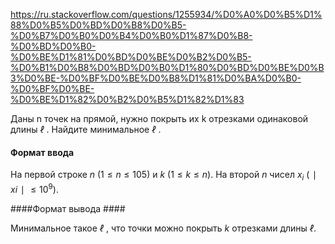https://ru.stackoverflow.com/questions/1255934/%D0%A0%D0%B5%D1%88%D0%B5%D0%BD%D0%B8%D0%B5-%D0%B7%D0%B0%D0%B4%D0%B0%D1%87%D0%B8-%D0%BD%D0%B0-%D0%BE%D1%81%D0%BD%D0%BE%D0%B2%D0%B5-%D0%B1%D0%B8%D0%BD%D0%B0%D1%80%D0%BD%D0%BE%D0%B3%D0%BE-%D0%BF%D0%BE%D0%B8%D1%81%D0%BA%D0%B0-%D0%BF%D0%BE-%D0%BE%D1%82%D0%B2%D0%B5%D1%82%D1%83

Даны n точек на прямой, нужно покрыть их k отрезками одинаковой длины $ℓ$ . Найдите минимальное $ℓ$ . 

#### Формат ввода ####

На первой строке $n$ $( 1 ≤ n ≤ 1 0 5 )$ и $k$ $( 1 ≤ k ≤ n )$. На второй $n$ чисел $x_i$ $(  ∣ x i ∣  ≤ 1 0^9 )$. 

####Формат вывода #### 

Минимальное такое $ℓ$ , что точки можно покрыть $k$ отрезками длины $ℓ$.
